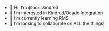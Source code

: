 - 👋 Hi, I’m @boriskindred
- 👀 I’m interested in Kindred/Ocado Integration
- 🌱 I’m currently learning RMS
- 💞️ I’m looking to collaborate on ALL the things!

<!---
boriskindred/boriskindred is a ✨ special ✨ repository because its `README.md` (this file) appears on your GitHub profile.
You can click the Preview link to take a look at your changes.
--->
